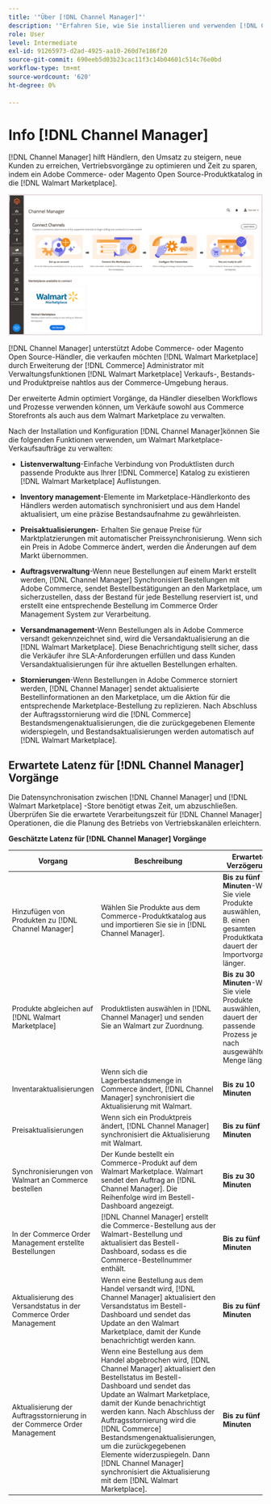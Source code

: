 ```yaml
---
title: '"Über [!DNL Channel Manager]"'
description: '"Erfahren Sie, wie Sie installieren und verwenden [!DNL Channel Manager] , um Adobe Commerce- und Magento Open Source-Stores mit Drittanbieter-Marktplätzen zu integrieren und einen Vertriebskanal zu erstellen, über den Sie die Marktplatzierungen, Preise, Lagerbestände und Verkäufe nahtlos über Ihren Commerce-Administrator verwalten können."'
role: User
level: Intermediate
exl-id: 91265973-d2ad-4925-aa10-260d7e186f20
source-git-commit: 690eeb5d03b23cac11f3c14b04601c514c76e0bd
workflow-type: tm+mt
source-wordcount: '620'
ht-degree: 0%

---
```



# Info [!DNL Channel Manager]

[!DNL Channel Manager] hilft Händlern, den Umsatz zu steigern, neue Kunden zu erreichen, Vertriebsvorgänge zu optimieren und Zeit zu sparen, indem ein Adobe Commerce- oder Magento Open Source-Produktkatalog in die [!DNL Walmart Marketplace].

![[!DNL Channel Manager] Admin-Ansicht der Erweiterung](assets/channel-manager-home.png)

[!DNL Channel Manager] unterstützt Adobe Commerce- oder Magento Open Source-Händler, die verkaufen möchten [!DNL Walmart Marketplace] durch Erweiterung der [!DNL Commerce] Administrator mit Verwaltungsfunktionen [!DNL Walmart Marketplace] Verkaufs-, Bestands- und Produktpreise nahtlos aus der Commerce-Umgebung heraus.

Der erweiterte Admin optimiert Vorgänge, da Händler dieselben Workflows und Prozesse verwenden können, um Verkäufe sowohl aus Commerce Storefronts als auch aus dem Walmart Marketplace zu verwalten.

Nach der Installation und Konfiguration [!DNL Channel Manager]können Sie die folgenden Funktionen verwenden, um Walmart Marketplace-Verkaufsaufträge zu verwalten:

* **Listenverwaltung**-Einfache Verbindung von Produktlisten durch passende Produkte aus Ihrer [!DNL Commerce] Katalog zu existieren [!DNL Walmart Marketplace] Auflistungen.

* **Inventory management**-Elemente im Marketplace-Händlerkonto des Händlers werden automatisch synchronisiert und aus dem Handel aktualisiert, um eine präzise Bestandsaufnahme zu gewährleisten.

* **Preisaktualisierungen**- Erhalten Sie genaue Preise für Marktplatzierungen mit automatischer Preissynchronisierung. Wenn sich ein Preis in Adobe Commerce ändert, werden die Änderungen auf dem Markt übernommen.

* **Auftragsverwaltung**-Wenn neue Bestellungen auf einem Markt erstellt werden, [!DNL Channel Manager] Synchronisiert Bestellungen mit Adobe Commerce, sendet Bestellbestätigungen an den Marketplace, um sicherzustellen, dass der Bestand für jede Bestellung reserviert ist, und erstellt eine entsprechende Bestellung im Commerce Order Management System zur Verarbeitung.

* **Versandmanagement**-Wenn Bestellungen als in Adobe Commerce versandt gekennzeichnet sind, wird die Versandaktualisierung an die [!DNL Walmart Marketplace]. Diese Benachrichtigung stellt sicher, dass die Verkäufer ihre SLA-Anforderungen erfüllen und dass Kunden Versandaktualisierungen für ihre aktuellen Bestellungen erhalten.

* **Stornierungen**-Wenn Bestellungen in Adobe Commerce storniert werden, [!DNL Channel Manager] sendet aktualisierte Bestellinformationen an den Marketplace, um die Aktion für die entsprechende Marketplace-Bestellung zu replizieren.  Nach Abschluss der Auftragsstornierung wird die [!DNL Commerce] Bestandsmengenaktualisierungen, die die zurückgegebenen Elemente widerspiegeln, und Bestandsaktualisierungen werden automatisch auf [!DNL Walmart Marketplace].

## Erwartete Latenz für [!DNL Channel Manager] Vorgänge

Die Datensynchronisation zwischen [!DNL Channel Manager] und [!DNL Walmart Marketplace] -Store benötigt etwas Zeit, um abzuschließen. Überprüfen Sie die erwartete Verarbeitungszeit für [!DNL Channel Manager] Operationen, die die Planung des Betriebs von Vertriebskanälen erleichtern.

**Geschätzte Latenz für [!DNL Channel Manager] Vorgänge**

| **Vorgang** | **Beschreibung** | **Erwartete Verzögerung** |
|--------------------------------------------------------|--------------------------------------------------------------------------------------------------------------------------------------------------------------------------------------------------------------------------------------------------------------------------------------------------------------------------------------------------------------------------------------------------|------------------------------------------------------------------------------------------------------------------------------|
| Hinzufügen von Produkten zu [!DNL Channel Manager] | Wählen Sie Produkte aus dem Commerce-Produktkatalog aus und importieren Sie sie in [!DNL Channel Manager]. | **Bis zu fünf Minuten**-Wenn Sie viele Produkte auswählen, z. B. einen gesamten Produktkatalog, dauert der Importvorgang länger. |
| Produkte abgleichen auf [!DNL Walmart Marketplace] | Produktlisten auswählen in [!DNL Channel Manager] und senden Sie an Walmart zur Zuordnung. | **Bis zu 30 Minuten**-Wenn Sie viele Produkte auswählen, dauert der passende Prozess je nach ausgewählter Menge länger. |
| Inventaraktualisierungen | Wenn sich die Lagerbestandsmenge in Commerce ändert, [!DNL Channel Manager] synchronisiert die Aktualisierung mit Walmart. | **Bis zu 10 Minuten** |
| Preisaktualisierungen | Wenn sich ein Produktpreis ändert, [!DNL Channel Manager] synchronisiert die Aktualisierung mit Walmart. | **Bis zu fünf Minuten** |
| Synchronisierungen von Walmart an Commerce bestellen | Der Kunde bestellt ein Commerce-Produkt auf dem Walmart Marketplace. Walmart sendet den Auftrag an [!DNL Channel Manager]. Die Reihenfolge wird im Bestell-Dashboard angezeigt. | **Bis zu 30 Minuten** |
| In der Commerce Order Management erstellte Bestellungen | [!DNL Channel Manager] erstellt die Commerce-Bestellung aus der Walmart-Bestellung und aktualisiert das Bestell-Dashboard, sodass es die Commerce-Bestellnummer enthält. | **Bis zu fünf Minuten** |
| Aktualisierung des Versandstatus in der Commerce Order Management | Wenn eine Bestellung aus dem Handel versandt wird, [!DNL Channel Manager] aktualisiert den Versandstatus im Bestell-Dashboard und sendet das Update an den Walmart Marketplace, damit der Kunde benachrichtigt werden kann. | **Bis zu fünf Minuten** |
| Aktualisierung der Auftragsstornierung in der Commerce Order Management | Wenn eine Bestellung aus dem Handel abgebrochen wird, [!DNL Channel Manager] aktualisiert den Bestellstatus im Bestell-Dashboard und sendet das Update an Walmart Marketplace, damit der Kunde benachrichtigt werden kann. Nach Abschluss der Auftragsstornierung wird die [!DNL Commerce] Bestandsmengenaktualisierungen, um die zurückgegebenen Elemente widerzuspiegeln. Dann [!DNL Channel Manager] synchronisiert die Aktualisierung mit dem [!DNL Walmart Marketplace]. | **Bis zu fünf Minuten** |


